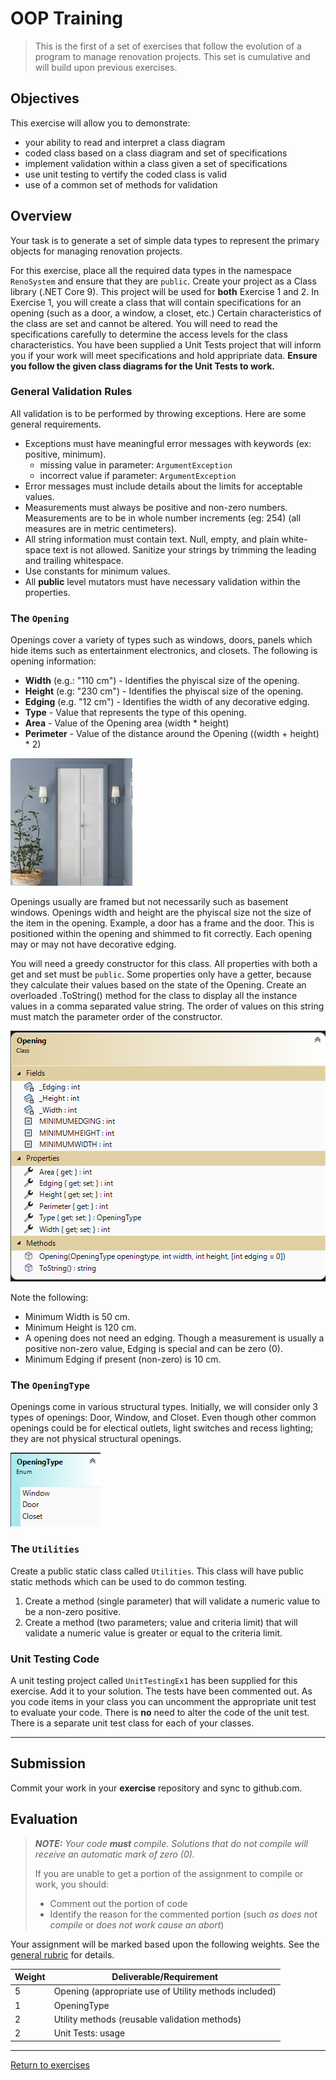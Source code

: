 # OOP Training

> This is the first of a set of exercises that follow the evolution of a program to manage renovation projects. This set is cumulative and will build upon previous exercises.

## Objectives

This exercise will allow you to demonstrate:

- your ability to read and interpret a class diagram
- coded class based on a class diagram and set of specifications
- implement validation within a class given a set of specifications
- use unit testing to vertify the coded class is valid
- use of a common set of methods for validation

## Overview 

Your task is to generate a set of simple data types to represent the primary objects for managing renovation projects.

For this exercise, place all the required data types in the namespace `RenoSystem` and ensure that they are `public`. Create your project as a Class library (.NET Core 9). This project will be used for **both** Exercise 1 and 2. In Exercise 1, you will create a class that will contain specifications for an opening (such as a door, a window, a closet, etc.) Certain characteristics of the class are set and cannot be altered. You will need to read the specifications carefully to determine the access levels for the class characteristics. You have been supplied a Unit Tests project that will inform you if your work will meet specifications and hold appripriate data. **Ensure you follow the given class diagrams for the Unit Tests to work.**

### General Validation Rules

All validation is to be performed by throwing exceptions. Here are some general requirements.

- Exceptions must have meaningful error messages with keywords (ex: positive, minimum).
  - missing value in parameter: `ArgumentException`
  - incorrect value if parameter: `ArgumentException`
- Error messages must include details about the limits for acceptable values.
- Measurements must always be positive and non-zero numbers. Measurements are to be in whole number increments (eg: 254) (all measures are in metric centimeters).
- All string information must contain text. Null, empty, and plain white-space text is not allowed. Sanitize your strings by trimming the leading and trailing whitespace.
- Use constants for minimum values.
- All **public** level mutators must have necessary validation within the properties.



### The `Opening`

Openings cover a variety of types such as windows, doors, panels which hide items such as entertainment electronics, and closets. The following is opening information:

- **Width** (e.g.: "110 cm") - Identifies the phyiscal size of the opening.
- **Height** (e.g: "230 cm") - Identifies the phyiscal size of the opening.
- **Edging** (e.g. "12 cm") - Identifies the width of any decorative edging.
- **Type** - Value that represents the type of this opening.
- **Area** - Value of the Opening area (width * height)
- **Perimeter** - Value of the distance around the Opening ((width + height) * 2)

![Opening](./Opening.png)

Openings usually are framed but not necessarily such as basement windows. Openings width and height are the phyiscal size not the size of the item in the opening. Example, a door has a frame and the door. This is positioned within the opening and shimmed to fit correctly. Each opening may or may not have decorative edging.

You will need a greedy constructor for this class. All properties with both a get and set must be `public`. Some properties only have a getter, because they calculate their values based on the state of the Opening. Create an overloaded .ToString() method for the class to display all the instance values in a comma separated value string. The order of values on this string must match the parameter order of the constructor.

![Openning](./Opening-ClassDiagram.png)

Note the following:

- Minimum Width is 50 cm.
- Minimum Height is 120 cm.
- A opening does not need an edging. Though a measurement is usually a positive non-zero value, Edging is special and can be zero (0).
- Minimum Edging if present (non-zero) is 10 cm.

  

### The `OpeningType`

Openings come in various structural types. Initially, we will consider only 3 types of openings: Door, Window, and Closet. Even though other common openings could be for electical outlets, light switches and recess lighting; they are not physical structural openings.

![OpeningType](./OpeningType-ClassDiagram.png)

### The `Utilities`

Create a public static class called `Utilities`. This class will have public static methods which can be used to do common testing.

1. Create a method (single parameter) that will validate a numeric value to be a non-zero positive.
1. Create a method (two parameters; value and criteria limit) that will validate a numeric value is greater or equal to the criteria limit.

### Unit Testing Code

A unit testing project called `UnitTestingEx1` has been supplied for this exercise. Add it to your solution. The tests have been commented out. As you code items in your class you can uncomment the appropriate unit test to evaluate your code. There is **no** need to alter the code of the unit test. There is a separate unit test class for each of your classes.

----
## Submission

Commit your work in your **exercise** repository and sync to github.com.

## Evaluation

> ***NOTE:** Your code **must** compile. Solutions that do not compile will receive an automatic mark of zero (0).*
> 
> If you are unable to get a portion of the assignment to compile or work, you should:
> - Comment out the  portion of code
> - Identify the reason for the commented portion (such *as does not compile* or *does not work cause an abort*)

Your assignment will be marked based upon the following weights. See the [general rubric](../README.md) for details.

| Weight | Deliverable/Requirement |
| ---- | ----- |
| 5 | Opening (appropriate use of Utility methods included) |
| 1 | OpeningType |
| 2 | Utility methods (reusable validation methods) |
| 2 | Unit Tests: usage  |

----
[Return to exercises](../README.md)
